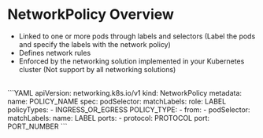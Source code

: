 # NetworkPolicy Overview

* Linked to one or more pods through labels and selectors (Label the pods and specify the labels with the network policy)
* Defines network rules
* Enforced by the networking solution implemented in your Kubernetes cluster (Not support by all networking solutions)

<br>
```YAML
apiVersion: networking.k8s.io/v1
kind: NetworkPolicy
metadata:
  name: POLICY_NAME
spec:
  podSelector:
    matchLabels:
      role: LABEL
  policyTypes:
  - INGRESS_OR_EGRESS
  POLICY_TYPE:
  - from:
    - podSelector:
      matchLabels:
        name: LABEL
    ports:
    - protocol: PROTOCOL
      port: PORT_NUMBER
```

